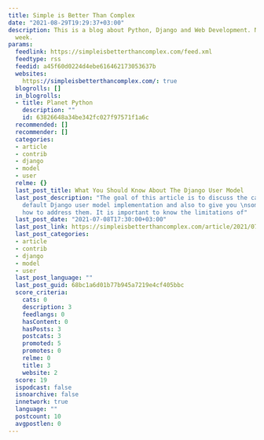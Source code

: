 ```yaml
---
title: Simple is Better Than Complex
date: "2021-08-29T19:29:37+03:00"
description: This is a blog about Python, Django and Web Development. New posts every
  week.
params:
  feedlink: https://simpleisbetterthancomplex.com/feed.xml
  feedtype: rss
  feedid: a45f60d0224d4ebe616462173053637b
  websites:
    https://simpleisbetterthancomplex.com/: true
  blogrolls: []
  in_blogrolls:
  - title: Planet Python
    description: ""
    id: 63826648a34be342fc027f97571f1a6c
  recommended: []
  recommender: []
  categories:
  - article
  - contrib
  - django
  - model
  - user
  relme: {}
  last_post_title: What You Should Know About The Django User Model
  last_post_description: "The goal of this article is to discuss the caveats of the
    default Django user model implementation and also to give you \nsome advice on
    how to address them. It is important to know the limitations of"
  last_post_date: "2021-07-08T17:30:00+03:00"
  last_post_link: https://simpleisbetterthancomplex.com/article/2021/07/08/what-you-should-know-about-the-django-user-model.html
  last_post_categories:
  - article
  - contrib
  - django
  - model
  - user
  last_post_language: ""
  last_post_guid: 68bc1a6d01b77b945a7219e4cf405bbc
  score_criteria:
    cats: 0
    description: 3
    feedlangs: 0
    hasContent: 0
    hasPosts: 3
    postcats: 3
    promoted: 5
    promotes: 0
    relme: 0
    title: 3
    website: 2
  score: 19
  ispodcast: false
  isnoarchive: false
  innetwork: true
  language: ""
  postcount: 10
  avgpostlen: 0
---
```

